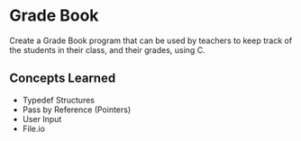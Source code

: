 <h1>Grade Book</h1>
<p>Create a Grade Book program that can be used by teachers to keep track of the students in their class, and their grades, using C.</p>
<h2>Concepts Learned</h2>
<ul>
  <li>Typedef Structures</li>
  <li>Pass by Reference (Pointers)</li>
  <li>User Input</li>
  <li>File.io</li>
</ul>
